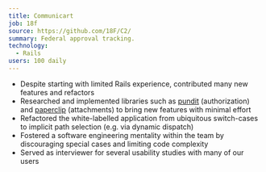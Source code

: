 ```yaml
---
title: Communicart
job: 18f
source: https://github.com/18F/C2/
summary: Federal approval tracking.
technology:
  - Rails
users: 100 daily
---
```


- Despite starting with limited Rails experience, contributed many new
  features and refactors
- Researched and implemented libraries such as
  [pundit](https://github.com/elabs/pundit) (authorization) and
  [paperclip](https://github.com/thoughtbot/paperclip) (attachments) to bring
  new features with minimal effort
- Refactored the white-labelled application from ubiquitous switch-cases to
  implicit path selection (e.g. via dynamic dispatch)
- Fostered a software engineering mentality within the team by discouraging
  special cases and limiting code complexity
- Served as interviewer for several usability studies with many of our users
